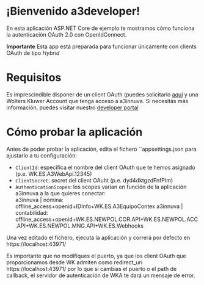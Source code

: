 # ¡Bienvenido a3developer!
En esta aplicación ASP.NET Core de ejemplo te mostramos cómo funciona la autenticación OAuth 2.0 con OpenIdConnect.

**Importante** Esta app está preparada para funcionar únicamente con clients OAuth de tipo *Hybrid*

# Requisitos 

Es imprescindible disponer de un client OAuth (puedes solicitarlo [aquí](https://forms.office.com/r/0jdxS8vyWN) y una Wolters Kluwer Account que tenga acceso a a3innuva. Si necesitás más información, puedes visitar nuestro [developer portal](https://a3developers.wolterskluwer.es/)

# Cómo probar la aplicación

Antes de poder probar la aplicación, edita el fichero ``appsettings.json para ajustarlo a tu configuración:
- ``ClientId``: especifica el nombre del client OAuth que te hemos asignado (p.e. WK.ES.A3WebApi.12345)
- ``ClientSecret``: secret del client OAuht (p.e. dyd4dktgzdFnfPIm)
- ``AuthenticationScopes``: los scopes varían en función de la aplicación a3innuva a la que quieres conectar:  
	a3innuva | nómina: offline_access+openid+IDInfo+WK.ES.A3EquipoContex
	a3innuva | contabilidad: offline_access+openid+WK.ES.NEWPOL.COR.API+WK.ES.NEWPOL.ACC.API+WK.ES.NEWPOL.MNG.API+WK.ES.Webhooks

Una vez editado el fichero, ejecuta la aplicación y correrá por defecto en https://localhost:43971/ 

Es importante que no modifiques el puerto, ya que los client OAuth que proporcionamos desde WK admiten como redirect_uri https://localhost:43971/ por lo que si cambias el puerto o el path de callback, el servidor de autenticación de WKA te dará un mensaje de error.
